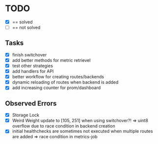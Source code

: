 # TODO

- [x] == solved
- [ ] == not solved

## Tasks

- [x] finish switchover
- [x] add better methods for metric retrievel
- [x] test other strategies
- [x] add handlers for API
- [x] better workflow for creating routes/backends
- [x] dynamic reloading of routes when backend is added
- [x] add increasing counter for prom/dashboard

## Observed Errors

- [x] Storage Lock
- [x] Weird Weight update to [105, 251] when using switchover?! => uint8 overflow due to race condition in backend creation
- [x] initial healthchecks are sometimes not executed when multiple routes are added => race condition in metrics-job
